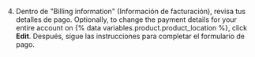 4. Dentro de "Billing information" (Información de facturación), revisa tus detalles de pago. Optionally, to change the payment details for your entire account on {% data variables.product.product_location %}, click **Edit**. Después, sigue las instrucciones para completar el formulario de pago.
